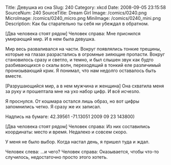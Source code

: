 Title: Девушка из сна 
Slug: 240 
Category: xkcd 
Date: 2008-09-05 23:15:58 
SourceNum: 240 
SourceTitle: Dream Girl 
Image: /comics/0240.png 
MicroImage: /comics/0240_micro.png 
MiniImage: /comics/0240_mini.png 
Description: Как бы старательно ты себя ни убеждал в обратном. 

[Два человека стоят рядом]
Человек справа: Мне приснился умирающий мир. И в нем была девушка.

Мир весь разваливался на части. Вокруг появлялись тонкие трещины, которые на глазах разрастались в огромные зияющие пропасти. Вокруг становилось сразу и светло, и темно, и был слышен звук как будто разбивающихся о скалы волн, переходящий в тонкий еле различимый пронизывающий крик. Я понимал, что нам недолго оставалось быть вместе.

[Разрушающийся мир, а в нем мужчина и женщина]
Она схватила меня за руку и прошептала мне на ухо набор цифр. И всё исчезло.

Я проснулся. От кошмара остался лишь образ, но вот цифры запомнились четко. Я сразу же их записал.

Надпись на бумаге: 42.39561 -71.13051 2009 09 23 143800)

[Два человека стоят рядом]
Человек справа: Из них составились координаты: место и время. Недалеко и совсем скоро.

У меня не было выбор. Когда настал день, я пришел туда и ждал.

Человек слева: …и чего?
Человек справа: Оказывается, чтобы что-то случилось, недостаточно просто этого хотеть.